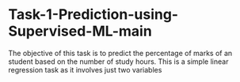 # Task-1-Prediction-using-Supervised-ML-main
The objective of this task is to predict the percentage of marks of an student based on the number of study hours. This is a simple linear regression task as it involves just two variables
